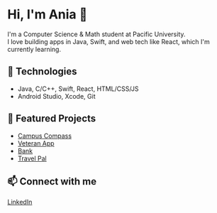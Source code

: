 # Hi, I'm Ania 👋
I'm a Computer Science & Math student at Pacific University.  
I love building apps in Java, Swift, and web tech like React, which I'm currently learning.

## 🔧 Technologies
- Java, C/C++, Swift, React, HTML/CSS/JS
- Android Studio, Xcode, Git

## 📱 Featured Projects
- [Campus Compass](https://github.com/annat7m/campus-compass)
- [Veteran App](https://github.com/Yama9312/VetAppDraft)
- [Bank](https://github.com/annat7m/bank)
- [Travel Pal](https://github.com/annat7m/travel-pal)

## 📫 Connect with me
[LinkedIn](https://www.linkedin.com/in/anna-tymoshenko-b803172b6/)


<!--
**aniakuku/aniakuku** is a ✨ _special_ ✨ repository because its `README.md` (this file) appears on your GitHub profile.

Here are some ideas to get you started:

- 🔭 I’m currently working on ...
- 🌱 I’m currently learning ...
- 👯 I’m looking to collaborate on ...
- 🤔 I’m looking for help with ...
- 💬 Ask me about ...
- 📫 How to reach me: ...
- 😄 Pronouns: ...
- ⚡ Fun fact: ...
-->
